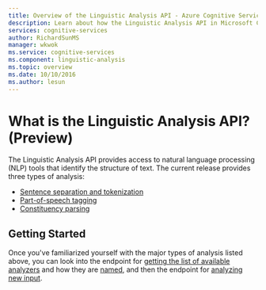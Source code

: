 ```yaml
---
title: Overview of the Linguistic Analysis API - Azure Cognitive Services | Microsoft Docs
description: Learn about how the Linguistic Analysis API in Microsoft Cognitive Services provide access to NLP tools that identify the structure of text.
services: cognitive-services
author: RichardSunMS
manager: wkwok
ms.service: cognitive-services
ms.component: linguistic-analysis
ms.topic: overview
ms.date: 10/10/2016
ms.author: lesun
---
```

# What is the Linguistic Analysis API? (Preview)

The Linguistic Analysis API provides access to natural language processing (NLP) tools that identify the structure of text. The current release provides three types of analysis:

- [Sentence separation and tokenization](Sentences-and-Tokens.md)
- [Part-of-speech tagging](POS-tagging.md)
- [Constituency parsing](Constituency-Parsing.md)

## Getting Started

Once you've familiarized yourself with the major types of analysis listed above, you can look into the endpoint for [getting the list of available analyzers](AnalyzersMethod.md) and how they are [named](Analyzer-Names.md), and then the endpoint for [analyzing new input](AnalyzeMethod.md).
